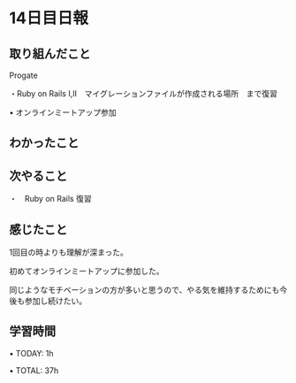 # 14日目日報

## 取り組んだこと
Progate

・Ruby on Rails I,II　マイグレーションファイルが作成される場所　まで復習

• オンラインミートアップ参加

## わかったこと

## 次やること
・　Ruby on Rails 復習

## 感じたこと
1回目の時よりも理解が深まった。

初めてオンラインミートアップに参加した。

同じようなモチベーションの方が多いと思うので、やる気を維持するためにも今後も参加し続けたい。

## 学習時間
• TODAY: 1h

• TOTAL: 37h
